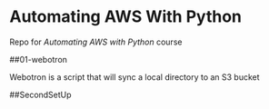 # Automating AWS With Python

Repo for *Automating AWS with Python* course

##01-webotron

Webotron is a script that will sync a local directory to an S3 bucket

##SecondSetUp
